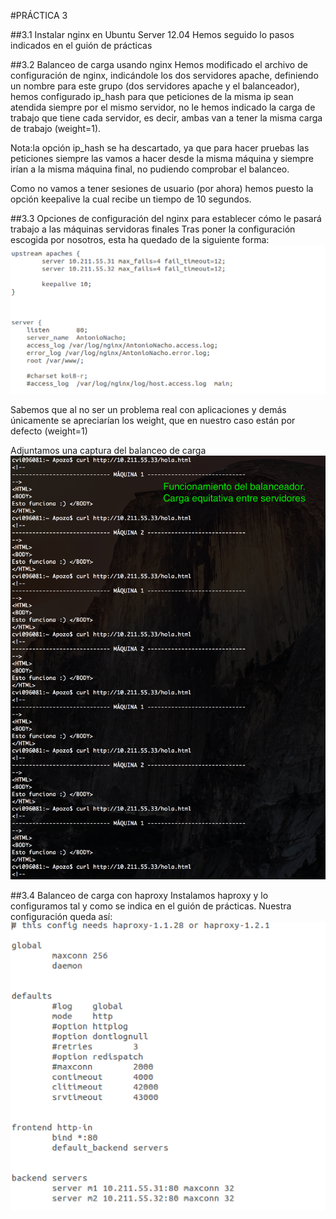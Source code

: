 #PRÁCTICA 3

##3.1 Instalar nginx en Ubuntu Server 12.04
Hemos seguido lo pasos indicados en el guión de prácticas

##3.2 Balanceo de carga usando nginx
Hemos modificado el archivo de configuración de nginx, indicándole los dos servidores apache, definiendo un nombre para este grupo (dos servidores apache y el balanceador), hemos configurado ip_hash para que peticiones de la misma ip sean atendida siempre por el mismo servidor, no le hemos indicado la carga de trabajo que tiene cada servidor, es decir, ambas van a tener la misma carga de trabajo (weight=1).

Nota:la opción ip_hash se ha descartado, ya que para hacer pruebas las peticiones siempre las vamos a hacer desde la misma máquina y siempre irían a la misma máquina final, no pudiendo comprobar el balanceo.

Como no vamos a tener sesiones de usuario (por ahora) hemos puesto la opción keepalive la cual recibe un tiempo de 10 segundos.


##3.3 Opciones de configuración del nginx para establecer cómo le pasará trabajo a las máquinas servidoras finales
Tras poner la configuración escogida por nosotros, esta ha quedado de la siguiente forma:
![imagen](https://github.com/ignaciorecuerda/Practicas/blob/master/Practica%203/balanceador_nginx.png)

Sabemos que al no ser un problema real con aplicaciones y demás únicamente se apreciarían los weight, que en nuestro caso están por defecto (weight=1)

Adjuntamos una captura del balanceo de carga
![imagen muestra balanceo](https://github.com/ignaciorecuerda/Practicas/blob/master/Practica%203/balanceador_funcionando.png)

##3.4 Balanceo de carga con haproxy
Instalamos haproxy y lo configuramos tal y como se indica en el guión de prácticas.
Nuestra configuración queda así:
![imagen haproxy](https://github.com/ignaciorecuerda/Practicas/blob/master/Practica%203/balanceador_haproxy.png)


